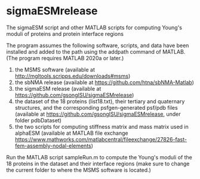# sigmaESMrelease
The sigmaESM script and other MATLAB scripts for computing Young's moduli of proteins and protein interface regions

The program assumes the following software, scripts, and data have been installed 
and added to the path using the addpath command of MATLAB.
(The program requires MATLAB 2020a or later.)
1. the MSMS software (available at http://mgltools.scripps.edu/downloads#msms)
2. the sbNMA release (available at https://github.com/htna/sbNMA-Matlab)
3. the sigmaESM release (available at https://github.com/gsongISU/sigmaESMrelease)
4. the dataset of the 18 proteins (list18.txt), their tertiary and quaternary structures, and the corresponding psfgen-generated psf/pdb files (available at https://github.com/gsongISU/sigmaESMrelease, under folder pdbDataset)
5. the two scripts for computing stiffness matrix 
	and mass matrix used in alphaESM (available at MATLAB file exchange https://www.mathworks.com/matlabcentral/fileexchange/27826-fast-fem-assembly-nodal-elements)

Run the MATLAB script sampleRun.m to compute the Young's moduli of the 18 proteins in the dataset and their interface regions (make sure to change the current folder to where the MSMS software is located.)


 
